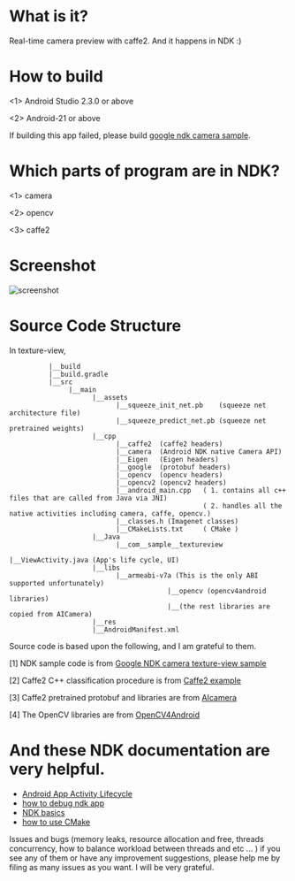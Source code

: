# What is it?

Real-time camera preview with caffe2. And it happens in NDK  :)

# How to build

<1> Android Studio 2.3.0 or above

<2> Android-21 or above

If building this app failed, please build [google ndk camera sample](https://github.com/googlesamples/android-ndk/tree/master/camera).

# Which parts of program are in NDK?

<1> camera

<2> opencv

<3> caffe2 

# Screenshot 
![screenshot](https://github.com/yge58/caffe2-opencv-ndkcamera/blob/master/device-2017-10-23-185701.png)

# Source Code Structure

  In texture-view,
           
              |__build
              |__build.gradle
              |__src
                   |__main
                         |__assets
                               |__squeeze_init_net.pb    (squeeze net architecture file)
                               |__squeeze_predict_net.pb (squeeze net pretrained weights)
                         |__cpp
                               |__caffe2  (caffe2 headers)
                               |__camera  (Android NDK native Camera API)
                               |__Eigen   (Eigen headers)
                               |__google  (protobuf headers)
                               |__opencv  (opencv headers)
                               |__opencv2 (opencv2 headers)
                               |__android_main.cpp   ( 1. contains all c++ files that are called from Java via JNI)
                                                     ( 2. handles all the native activities including camera, caffe, opencv.)
                               |__classes.h (Imagenet classes)
                               |__CMakeLists.txt     ( CMake )
                         |__Java
                               |__com__sample__textureview
                                                       |__ViewActivity.java (App's life cycle, UI)
                         |__libs
                               |__armeabi-v7a (This is the only ABI supported unfortunately)
                                            |__opencv (opencv4android libraries)
                                            |__(the rest libraries are copied from AICamera)
                         |__res
                         |__AndroidManifest.xml
                               


Source code is based upon the following, and I am grateful to them.

[1] NDK sample code is from [Google NDK camera texture-view sample](https://github.com/googlesamples/android-ndk/tree/master/camera)

[2] Caffe2 C++ classification procedure is from [Caffe2 example](https://github.com/leonardvandriel/caffe2_cpp_tutorial/blob/master/src/caffe2/binaries/pretrained.cc)

[3] Caffe2 pretrained protobuf and libraries are from [AIcamera](https://github.com/bwasti/AICamera)

[4] The OpenCV libraries are from [OpenCV4Android](https://github.com/opencv/opencv/tree/master/samples/android)      

# And these NDK documentation are very helpful.

- [Android App Activity Lifecycle](https://developer.android.com/guide/components/activities/activity-lifecycle.html)
- [how to debug ndk app](https://developer.android.com/studio/debug/index.html)
- [NDK basics](https://developer.android.com/ndk/guides/index.html)
- [how to use CMake](https://developer.android.com/ndk/guides/cmake.html)


Issues and bugs (memory leaks, resource allocation and free, threads concurrency, how to balance workload between threads and etc ... ) if you see any of them or have any improvement suggestions, please help me by filing as many issues as you want. I will be very grateful. 


